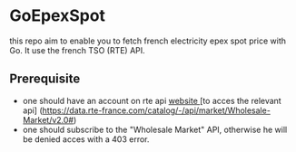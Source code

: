 # GoEpexSpot
this repo aim to enable you to fetch french electricity epex spot price with Go. It use the french TSO (RTE) API.

## Prerequisite
- one should have an account on rte api [website ](data.rte-france.com) [to acces the relevant api] (https://data.rte-france.com/catalog/-/api/market/Wholesale-Market/v2.0#)
- one should subscribe to the "Wholesale Market" API, otherwise he will be denied acces with a 403 error.
